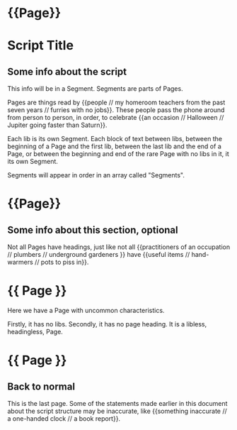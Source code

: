 # {{Page}}

# Script Title

## Some info about the script

This info will be in a Segment. Segments are parts of Pages.

Pages are things read by {{people // my homeroom teachers from the past seven years // furries with no jobs}}. These people pass the phone around from person to person, in order, to celebrate {{an occasion // Halloween // Jupiter going faster than Saturn}}.

Each lib is its own Segment. Each block of text between libs, between the beginning of a Page and the first lib, between the last lib and the end of a Page, or between the beginning and end of the rare Page with no libs in it, it its own Segment.

Segments will appear in order in an array called "Segments".

# {{Page}}

## Some info about this section, optional

Not all Pages have headings, just like not all {{practitioners of an occupation // plumbers // underground gardeners }} have {{useful items // hand-warmers // pots to piss in}}.

# {{ Page }}

Here we have a Page with uncommon characteristics.

Firstly, it has no libs. Secondly, it has no page heading. It is a libless, headingless, Page.

# {{ Page }}

## Back to normal

This is the last page. Some of the statements made earlier in this document about the script structure may be inaccurate, like {{something inaccurate // a one-handed clock // a book report}}.
